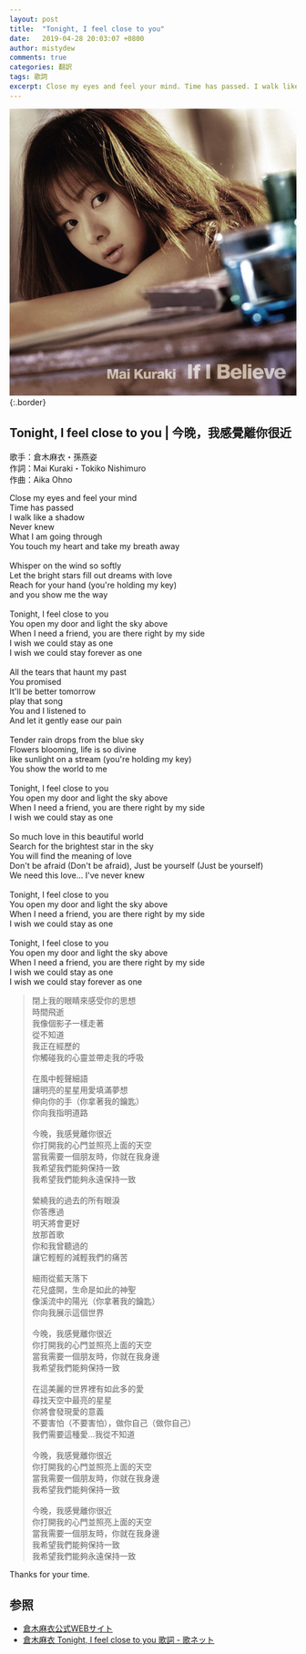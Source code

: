 ```yaml
---
layout: post
title:  "Tonight, I feel close to you"
date:   2019-04-28 20:03:07 +0800
author: mistydew
comments: true
categories: 翻訳
tags: 歌詞
excerpt: Close my eyes and feel your mind. Time has passed. I walk like a shadow. Never knew. What I am going through. You touch my heart and take my breath away.
---
```

![If I Believe](/images/cover/misc/If%20I%20Believe.jpg){:.border}

## Tonight, I feel close to you | 今晚，我感覺離你很近

歌手：倉木麻衣・孫燕姿<br>
作詞：Mai Kuraki・Tokiko Nishimuro<br>
作曲：Aika Ohno

<div class="lyric-original">
<p>
Close my eyes and feel your mind<br>
Time has passed<br>
I walk like a shadow<br>
Never knew<br>
What I am going through<br>
You touch my heart and take my breath away<br>
<br>
Whisper on the wind so softly<br>
Let the bright stars fill out dreams with love<br>
Reach for your hand (you're holding my key)<br>
and you show me the way<br>
<br>
Tonight, I feel close to you<br>
You open my door and light the sky above<br>
When I need a friend, you are there right by my side<br>
I wish we could stay as one<br>
I wish we could stay forever as one<br>
<br>
All the tears that haunt my past<br>
You promised<br>
It'll be better tomorrow<br>
play that song<br>
You and I listened to<br>
And let it gently ease our pain<br>
<br>
Tender rain drops from the blue sky<br>
Flowers blooming, life is so divine<br>
like sunlight on a stream (you're holding my key)<br>
You show the world to me<br>
<br>
Tonight, I feel close to you<br>
You open my door and light the sky above<br>
When I need a friend, you are there right by my side<br>
I wish we could stay as one<br>
<br>
So much love in this beautiful world<br>
Search for the brightest star in the sky<br>
You will find the meaning of love<br>
Don't be afraid (Don't be afraid), Just be yourself (Just be yourself)<br>
We need this love... I've never knew<br>
<br>
Tonight, I feel close to you<br>
You open my door and light the sky above<br>
When I need a friend, you are there right by my side<br>
I wish we could stay as one<br>
<br>
Tonight, I feel close to you<br>
You open my door and light the sky above<br>
When I need a friend, you are there right by my side<br>
I wish we could stay as one<br>
I wish we could stay forever as one
</p>
</div>

<div class="lyric-translation">
<blockquote>
閉上我的眼睛來感受你的思想<br>
時間飛逝<br>
我像個影子一樣走著<br>
從不知道<br>
我正在經歷的<br>
你觸碰我的心靈並帶走我的呼吸<br>
<br>
在風中輕聲細語<br>
讓明亮的星星用愛填滿夢想<br>
伸向你的手（你拿著我的鑰匙）<br>
你向我指明道路<br>
<br>
今晚，我感覺離你很近<br>
你打開我的心門並照亮上面的天空<br>
當我需要一個朋友時，你就在我身邊<br>
我希望我們能夠保持一致<br>
我希望我們能夠永遠保持一致<br>
<br>
縈繞我的過去的所有眼淚<br>
你答應過<br>
明天將會更好<br>
放那首歌<br>
你和我曾聽過的<br>
讓它輕輕的減輕我們的痛苦<br>
<br>
細雨從藍天落下<br>
花兒盛開，生命是如此的神聖<br>
像溪流中的陽光（你拿著我的鑰匙）<br>
你向我展示這個世界<br>
<br>
今晚，我感覺離你很近<br>
你打開我的心門並照亮上面的天空<br>
當我需要一個朋友時，你就在我身邊<br>
我希望我們能夠保持一致<br>
<br>
在這美麗的世界裡有如此多的愛<br>
尋找天空中最亮的星星<br>
你將會發現愛的意義<br>
不要害怕（不要害怕），做你自己（做你自己）<br>
我們需要這種愛...我從不知道<br>
<br>
今晚，我感覺離你很近<br>
你打開我的心門並照亮上面的天空<br>
當我需要一個朋友時，你就在我身邊<br>
我希望我們能夠保持一致<br>
<br>
今晚，我感覺離你很近<br>
你打開我的心門並照亮上面的天空<br>
當我需要一個朋友時，你就在我身邊<br>
我希望我們能夠保持一致<br>
我希望我們能夠永遠保持一致
</blockquote>
</div>

Thanks for your time.

## 参照

* [倉木麻衣公式WEBサイト](http://www.mai-kuraki.com)
* [倉木麻衣 Tonight, I feel close to you 歌詞 - 歌ネット](https://www.uta-net.com/song/17658)
